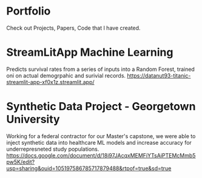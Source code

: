 # Portfolio
Check out Projects, Papers, Code that I have created. 

# StreamLitApp Machine Learning 
Predicts survival rates from a series of inputs into a Random Forest, trained oni on actual demogrpahic and surivial records. 
https://datanut93-titanic-streamlit-app-xf0x1z.streamlit.app/

# Synthetic Data Project - Georgetown University 
Working for a federal contractor for our Master's capstone, we were able to inject synthetic data into healthcare ML models and increase accuracy for underrepresneted study populations.
https://docs.google.com/document/d/18i97JAcqxMEMFiYTsAiPTEMcMmb5pw5K/edit?usp=sharing&ouid=105197586785717879488&rtpof=true&sd=true
